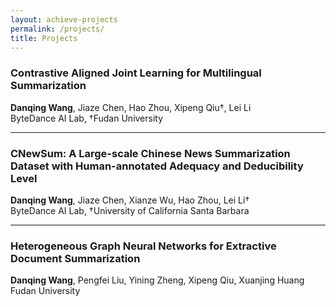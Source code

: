 ```yaml
---
layout: achieve-projects
permalink: /projects/
title: Projects
---
```


### Contrastive Aligned Joint Learning for Multilingual Summarization
**Danqing Wang**, Jiaze Chen, Hao Zhou, Xipeng Qiu†, Lei Li   
ByteDance AI Lab, †Fudan University  
<a href=""><i class="fa fa-file-alt"></i></a>
<a href="https://github.com/dqwang122/CALMS"><i class="fab fa-github"></i></a>
<a href=""><i class="fab fa-google-drive"></i></a>
<a href="/blogs/CALMS/"><i class="fas fa-arrow-circle-right"></i></a>


***

### CNewSum: A Large-scale Chinese News Summarization Dataset with Human-annotated Adequacy and Deducibility Level
**Danqing Wang**, Jiaze Chen, Xianze Wu, Hao Zhou, Lei Li†  
ByteDance AI Lab, †University of California Santa Barbara  
<a href=""><i class="fa fa-file-alt"></i></a>
<a href="https://drive.google.com/file/d/1G0TVryoXSWfy1D8_pBZCdtuAzlmCMCnr/view?usp=sharing"><i class="fab fa-google-drive"></i></a>
<a href="/projects/CNewSum/"><i class="fas fa-database"></i></a>
<a href="/blogs/CNewSum/"><i class="fas fa-arrow-circle-right"></i></a>

***

### Heterogeneous Graph Neural Networks for Extractive Document Summarization
**Danqing Wang**, Pengfei Liu, Yining Zheng, Xipeng Qiu, Xuanjing Huang  
Fudan University  
<a href="https://arxiv.org/abs/2004.12393"><i class="fa fa-file-alt"></i></a>
<a href="https://github.com/dqwang122/HeterSumGraph"><i class="fab fa-github"></i></a>
<a href="http://slideslive.com/38929003"><i class="fab fa-youtube"></i></a>
<a href="/blogs/HSG/"><i class="fas fa-arrow-circle-right"></i></a>
